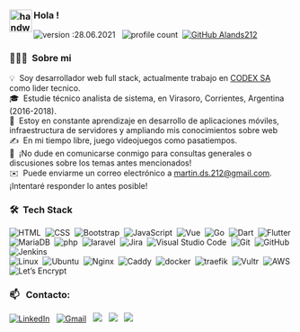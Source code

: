 ### <img alt="handwavegif" src="https://user-images.githubusercontent.com/39513876/112366216-8cfe7400-8cfe-11eb-8116-7d3dbae20e97.gif" width='40' align="left"/> Hola !
![version :28.06.2021](https://img.shields.io/badge/version-28.06.2021-informational) &nbsp;
![profile count](https://komarev.com/ghpvc/?username=alands212&color=red)&nbsp;
[![GitHub Alands212](https://img.shields.io/github/followers/alands212?label=follow&style=social)](https://github.com/alands212)&nbsp;
### 👨🏻‍💻 &nbsp;Sobre mi

💡 &nbsp;Soy desarrollador web full stack, actualmente trabajo en [CODEX SA](https://github.com/codexsadev) como lider tecnico.\
🎓 &nbsp;Estudie técnico analista de sistema, en Virasoro, Corrientes, Argentina (2016-2018).\
🌱 &nbsp;Estoy en constante aprendizaje en desarrollo de aplicaciones móviles, infraestructura de servidores y ampliando mis conocimientos sobre web \
✍️ &nbsp;En mi tiempo libre, juego videojuegos como pasatiempos.\
💬 &nbsp;¡No dude en comunicarse conmigo para consultas generales o discusiones sobre los temas antes mencionados!\
✉️ &nbsp;Puede enviarme un correo electrónico a martin.ds.212@gmail.com. ¡Intentaré responder lo antes posible!


### 🛠 &nbsp;Tech Stack

![HTML](https://img.shields.io/badge/-HTML-05122A?style=flat&logo=HTML5&logoColor=E34F26)&nbsp;
![CSS](https://img.shields.io/badge/-CSS-05122A?style=flat&logo=CSS3&logoColor=1572B6)&nbsp;
![Bootstrap](https://img.shields.io/badge/-Bootstrap-05122A?style=flat&logo=bootstrap&logoColor=7952B3)&nbsp;
![JavaScript](https://img.shields.io/badge/-JavaScript-05122A?style=flat&logo=javascript)&nbsp;
![Vue](https://img.shields.io/badge/-vue.js-05122A?&style=flat&logo=vue.js)&nbsp;
![Go](https://img.shields.io/badge/-Go-05122A?style=flat&logo=go)&nbsp;
![Dart](https://img.shields.io/badge/-dart-05122A?&&style=flat&logo=dart&logoColor=0175C2)&nbsp;
![Flutter](https://img.shields.io/badge/-flutter-05122A?&&style=flat&logo=flutter&logoColor=02569B)\
![MariaDB](https://img.shields.io/badge/-MariaDB-05122A?style=flat&logo=MariaDB)&nbsp;
![php](https://img.shields.io/badge/-php-05122A?&style=flat&logo=php)&nbsp;
![laravel](https://img.shields.io/badge/-laravel-05122A?&&style=flat&logo=laravel)&nbsp;
![Jira](https://img.shields.io/badge/-jira-05122A?&&style=flat&logo=jira&logoColor=0052CC)&nbsp;
![Visual Studio Code](https://img.shields.io/badge/-Visual%20Studio%20Code-05122A?style=flat&logo=visual-studio-code&logoColor=007ACC)&nbsp;
![Git](https://img.shields.io/badge/-Git-05122A?style=flat&logo=git)&nbsp;
![GitHub](https://img.shields.io/badge/-GitHub-05122A?style=flat&logo=github)&nbsp;
![Jenkins](https://img.shields.io/badge/-Jenkins-05122A?&style=flat&logo=Jenkins)\
![Linux](https://img.shields.io/badge/-Linux-05122A?style=flat&logo=Linux)&nbsp;
![Ubuntu](https://img.shields.io/badge/-Ubuntu-05122A?style=flat&logo=Ubuntu)&nbsp;
![Nginx](https://img.shields.io/badge/-Nginx-05122A?style=flat&logo=Nginx&logoColor=009639)&nbsp;
![Caddy](https://img.shields.io/badge/-Caddy-05122A?&style=flat&logo=Caddyserve)&nbsp;
![docker](https://img.shields.io/badge/-docker-05122A?&style=flat&logo=docker)&nbsp;
![traefik](https://img.shields.io/badge/-traefik-05122A?&style=flat&logo=Traefik)&nbsp;
![Vultr](https://img.shields.io/badge/-Vultr-05122A?&style=flat&logo=Vultr)&nbsp;
![AWS](https://img.shields.io/badge/-AWS-05122A?&style=flat&logo=Amazon-AWS&logoColor=007BFC)&nbsp;
![Let’s Encrypt](https://img.shields.io/badge/-Let’s%20Encrypt-05122A?&style=flat&logo=Let’s-Encrypt&logoColor=007BFC)&nbsp;

### 📫 &nbsp; Contacto:


<a href="https://www.linkedin.com/in/alan-ds/"><img alt="LinkedIn" src="https://img.shields.io/badge/linkedin%20-%230077B5.svg?&style=flat&logo=linkedin&logoColor=white"/></a> &nbsp;
<a href="mailto:martin.ds.212@gmail.com"><img alt="Gmail" src="https://img.shields.io/badge/Gmail-D14836?style=flat&logo=gmail&logoColor=white" /></a> &nbsp;
<a href="https://instagram.com/alands212"><img src="https://img.shields.io/badge/-@alands212_-E4405F?style=flat&logo=Instagram&logoColor=white"/></a> &nbsp;
<a href="https://twitter.com/alands212"><img src="https://img.shields.io/badge/-@alands212_-409ee4?style=flat&logo=Twitter&logoColor=white"/></a> &nbsp;
<a href="https://dasilva.ar"><img src="https://img.shields.io/badge/-Mi%20Web-363636?style=flat&logo=Word&logoColor=white"/></a> &nbsp;

